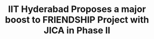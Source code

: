 ---
layout: post
title: IIT Hyderabad Proposes a major boost to FRIENDSHIP Project with JICA in Phase II
event_date: 28-02-2020
categories: pressrelease
link: Press Release - IIT Hyderabad Proposes a major boost to FRIENDSHIP Project with JICA in Phase II-28-02-2020.pdf
---
